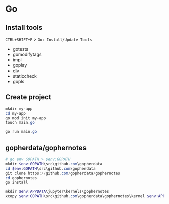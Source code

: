 # Go

## Install tools

`CTRL+SHIFT+P` > `Go: Install/Update Tools`

- gotests
- gomodifytags
- impl
- goplay
- dlv
- staticcheck
- gopls

## Create project

``` PowerShell
mkdir my-app
cd my-app
go mod init my-app
touch main.go

go run main.go
```

## gopherdata/gophernotes

``` PowerShell
# go env GOPATH > $env:GOPATH
mkdir $env:GOPATH\src\github.com\gopherdata
cd $env:GOPATH\src\github.com\gopherdata
git clone https://github.com/gopherdata/gophernotes
cd gophernotes
go install
```

``` PowerShell
mkdir $env:APPDATA\jupyter\kernels\gophernotes
xcopy $env:GOPATH\src\github.com\gopherdata\gophernotes\kernel $env:APPDATA\jupyter\kernels\gophernotes /s
```
